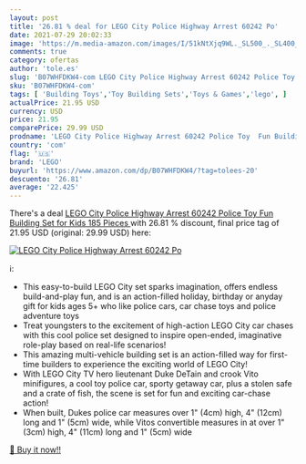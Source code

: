 ```yaml
---
layout: post
title: '26.81 % deal for LEGO City Police Highway Arrest 60242 Po'
date: 2021-07-29 20:02:33
image: 'https://m.media-amazon.com/images/I/51kNtXjq9WL._SL500_._SL400_.jpg'
comments: true
category: ofertas
author: 'tole.es'
slug: 'B07WHFDKW4-com LEGO City Police Highway Arrest 60242 Police Toy Fun...'
sku: 'B07WHFDKW4-com'
tags: [ 'Building Toys','Toy Building Sets','Toys & Games','lego', ]
actualPrice: 21.95 USD
currency: USD
price: 21.95
comparePrice: 29.99 USD
prodname: 'LEGO City Police Highway Arrest 60242 Police Toy  Fun Building Set for Kids  185 Pieces '
country: 'com'
flag: '🇺🇸'
brand: 'LEGO'
buyurl: 'https://www.amazon.com/dp/B07WHFDKW4/?tag=tolees-20'
descuento: '26.81'
average: '22.425'
---
```


There's a deal [LEGO City Police Highway Arrest 60242 Police Toy  Fun Building Set for Kids  185 Pieces ](https://www.amazon.com/dp/B07WHFDKW4/?tag=tolees-20)  with  26.81 % discount, final price tag of  21.95 USD (original: 29.99 USD) here:

[![LEGO City Police Highway Arrest 60242 Po](https://m.media-amazon.com/images/I/51kNtXjq9WL._SL500_._SL400_.jpg)](https://www.amazon.com/dp/B07WHFDKW4/?tag=tolees-20)

ℹ️:

- This easy-to-build LEGO City set sparks imagination, offers endless build-and-play fun, and is an action-filled holiday, birthday or anyday gift for kids ages 5+ who like police cars, car chase toys and police adventure toys
- Treat youngsters to the excitement of high-action LEGO City car chases with this cool police set designed to inspire open-ended, imaginative role-play based on real-life scenarios!
- This amazing multi-vehicle building set is an action-filled way for first-time builders to experience the exciting world of LEGO City!
- With LEGO City TV hero lieutenant Duke DeTain and crook Vito minifigures, a cool toy police car, sporty getaway car, plus a stolen safe and a crate of fish, the scene is set for fun and exciting car-chase action!
- When built, Dukes police car measures over 1" (4cm) high, 4" (12cm) long and 1" (5cm) wide, while Vitos convertible measures in at over 1" (3cm) high, 4" (11cm) long and 1" (5cm) wide

[🛒 Buy it now!!](https://www.amazon.com/dp/B07WHFDKW4/?tag=tolees-20)
